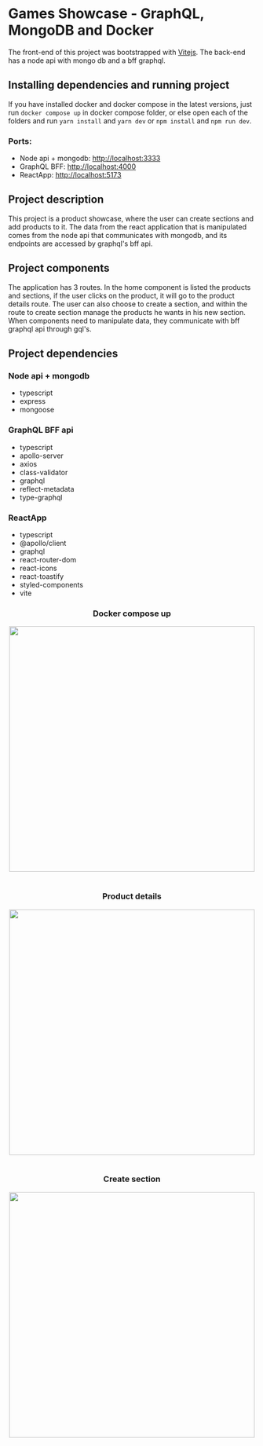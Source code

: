 # Games Showcase - GraphQL, MongoDB and Docker

The front-end of this project was bootstrapped with [Vitejs](https://vitejs.dev/).
The back-end has a node api with mongo db and a bff graphql.

## Installing dependencies and running project

If you have installed docker and docker compose in the latest versions, just run `docker compose up` in docker compose folder, or else open each of the folders and run `yarn install` and `yarn dev` or `npm install` and `npm run dev`.

### Ports:

- Node api + mongodb: [http://localhost:3333](http://localhost:3333)
- GraphQL BFF: [http://localhost:4000](http://localhost:4000)
- ReactApp: [http://localhost:5173](http://localhost:5173)

## Project description

This project is a product showcase, where the user can create sections and add products to it. The data from the react application that is manipulated comes from the node api that communicates with mongodb, and its endpoints are accessed by graphql's bff api.

## Project components

The application has 3 routes. In the home component is listed the products and sections, if the user clicks on the product, it will go to the product details route. The user can also choose to create a section, and within the route to create section manage the products he wants in his new section. When components need to manipulate data, they communicate with bff graphql api through gql's.

## Project dependencies

### Node api + mongodb

- typescript
- express
- mongoose

### GraphQL BFF api

- typescript
- apollo-server
- axios
- class-validator
- graphql
- reflect-metadata
- type-graphql

### ReactApp

- typescript
- @apollo/client
- graphql
- react-router-dom
- react-icons
- react-toastify
- styled-components
- vite

<div align="center">
<h3>Docker compose up</h3>
<img width="500" src="readme/gifs/dockercompose.gif" />
<br></br>
<h3>Product details</h3>
<img width="500" src="readme/gifs/productdetails.gif" />
<br></br>
<h3>Create section</h3>
<img width="500" src="readme/gifs/createsection.gif" />
</div>
